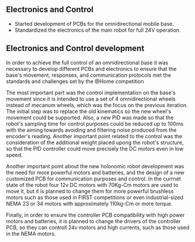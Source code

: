 ## Electronics and Control
- Started development of PCBs for the omnidirectional mobile base.
- Standardized the electronics of the main robot for full 24V operation.

## Electronics and Control development
In order to achieve the full control of an omnidirectional base it was necessary to develop different PCBs and electronics to ensure that the base's movement, responses, and communication protocols met the standards and challenges set by the @Home competition

The most important part was the control implementation on the base's movement since it is intended to use a set of 4 omnidirectional wheels instead of mecanum wheels, which was the focus on the previous iteration. The initial step was to replace the old kinematics so the new wheel's movement could be supported. Also, a new PID was made so that the robot's sampling time for control purposes could be reduced up to 100ms with the aiming towards avoiding and filtering noise produced from the encoder's reading. Another important point related to the control was the consideration of the additional weight placed upong the robot's structure, so that the PID controller could move precisely the DC motors even in low speed.

Another important point about the new holonomic robot development was the need for more powerful motors and batteries, and the design of a new customized PCB for communication purposes and control. In the currnet state of the robot four 12v DC motors with 70Kg-Cm motors are used to move it, but it is planned to change them for more powerful brushless motors such as those used in FIRST competitions or even industrial-sized NEMA 23 or 34 motors with approximately 110kg-Cm or more torque. 

Finally, in order to ensure the controller PCB compatibility with high power motors and batteries, it is planned to change the drivers of the controller PCB, so they can controll 24v motors and high currents, such as those used in the NEMA motors.